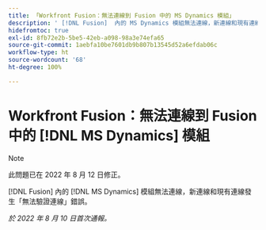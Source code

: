 ```yaml
---
title: 「Workfront Fusion：無法連線到 Fusion 中的 MS Dynamics 模組」
description: ' [!DNL Fusion]  內的 MS Dynamics 模組無法連線，新連線和現有連線發生無法驗證連線錯誤。'
hidefromtoc: true
exl-id: 8fb72e2b-5be5-42eb-a098-98a3e74efa65
source-git-commit: 1aebfa10be7601db9b807b13545d52a6efdab06c
workflow-type: ht
source-wordcount: '68'
ht-degree: 100%

---
```


# Workfront Fusion：無法連線到 Fusion 中的 [!DNL MS Dynamics] 模組

>[!NOTE]
>
> 此問題已在 2022 年 8 月 12 日修正。

[!DNL Fusion] 內的 [!DNL MS Dynamics] 模組無法連線，新連線和現有連線發生「無法驗證連線」錯誤。

_於 2022 年 8 月 10 日首次通報。_
